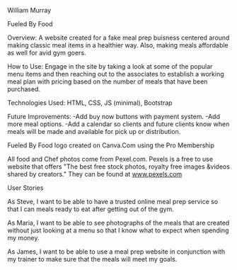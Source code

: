 William Murray

Fueled By Food

Overview: A website created for a fake meal prep buisness centered around making classic meal items in a healthier way. Also, making meals affordable as well for avid gym goers.

How to Use: Engage in the site by taking a look at some of the popular menu items and then reaching out to the associates to establish a working meal plan with pricing based on the number of meals that have been purchased.

Technologies Used: HTML, CSS, JS (minimal), Bootstrap

Future Improvements: 
    -Add buy now buttons with payment system. 
    -Add more meal options. 
    -Add a calendar so clients and future clients know when meals will be made and available for pick up or distribution.

Fueled By Food logo created on Canva.Com using the Pro Membership

All food and Chef photos come from Pexel.com.  Pexels is a free to use website that offers "The best free stock photos, royalty free images &videos shared by creators." They can be found at www.pexels.com

User Stories

As Steve, I want to be able to have a trusted online meal prep service so that I can meals ready to eat after getting out of the gym.

As Maria, I want to be able to see photographs of the meals that are created without just looking at a menu so that I know what to expect when spending my money.

As James, I want to be able to use a meal prep website in conjunction with my trainer to make sure that the meals will meet my goals.
